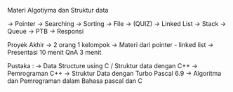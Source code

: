 Materi Algotiyma dan Struktur data

-> Pointer
-> Searching
-> Sorting
-> File
-> (QUIZ)
-> Linked List
-> Stack
-> Queue
-> PTB
-> Responsi

Proyek Akhir
-> 2 orang 1 kelompok
-> Materi dari pointer - linked list
-> Presentasi 10 menit QnA 3 menit

Pustaka :
-> Data Structure using C / Struktur data dengan C++
-> Pemrograman C++
-> Struktur Data dengan Turbo Pascal 6.9
-> Algoritma dan Pemrograman dalam Bahasa pascal dan C